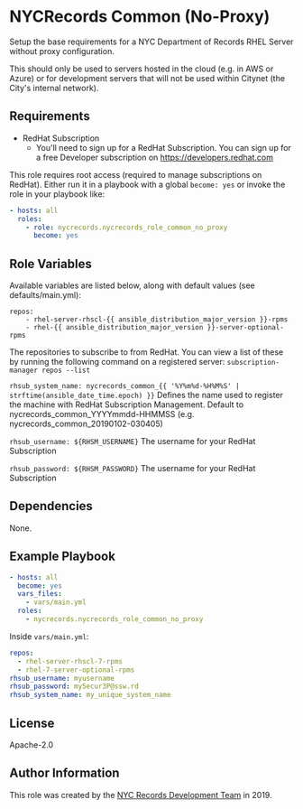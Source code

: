 NYCRecords Common (No-Proxy)
=========

Setup the base requirements for a NYC Department of Records RHEL Server without proxy configuration. 

This should only be used to servers hosted in the cloud (e.g. in AWS or Azure) or for development servers that will not be used within Citynet (the City's internal network).

Requirements
------------

- RedHat Subscription
  - You'll need to sign up for a RedHat Subscription. You can sign up for a free Developer subscription on https://developers.redhat.com

This role requires root access (required to manage subscriptions on RedHat). Either run it in a playbook with a global `become: yes` or invoke the role in your playbook like:
```yaml
- hosts: all
  roles:
    - role: nycrecords.nycrecords_role_common_no_proxy
      become: yes
```

Role Variables
--------------
Available variables are listed below, along with default values (see defaults/main.yml):

```
repos:
    - rhel-server-rhscl-{{ ansible_distribution_major_version }}-rpms
    - rhel-{{ ansible_distribution_major_version }}-server-optional-rpms
``` 
The repositories to subscribe to from RedHat. You can view a list of these by running the following command on a registered server: `subscription-manager repos --list`

`rhsub_system_name: nycrecords_common_{{ '%Y%m%d-%H%M%S' | strftime(ansible_date_time.epoch) }}`
Defines the name used to register the machine with RedHat Subscription Management. Default to nycrecords_common_YYYYmmdd-HHMMSS (e.g. nycrecords_common_20190102-030405)

`rhsub_username: ${RHSM_USERNAME}`
The username for your RedHat Subscription

`rhsub_password: ${RHSM_PASSWORD}`
The username for your RedHat Subscription

Dependencies
------------

None.

Example Playbook
----------------

```yaml
- hosts: all
  become: yes
  vars_files:
    - vars/main.yml
  roles:
    - nycrecords.nycrecords_role_common_no_proxy
```

Inside `vars/main.yml`:
```yaml
repos:
  - rhel-server-rhscl-7-rpms
  - rhel-7-server-optional-rpms
rhsub_username: myusername
rhsub_password: my5ecur3P@ssw.rd
rhsub_system_name: my_unique_system_name
```

License
-------

Apache-2.0

Author Information
------------------

This role was created by the [NYC Records Development Team](https://github.com/nycrecords) in 2019.
